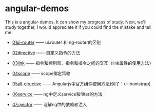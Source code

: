 # angular-demos
This is a angular-demos, It can show my progress of study. Next, we'll study together, I would appreciate it if you could find the mistake and tell me.

- [01ui-router](https://github.com/flyingpig2016/angular-demos/tree/master/01ui-router) —— ui.router 和 ng-router的区别

- [02directive](https://github.com/flyingpig2016/angular-demos/tree/master/02directive) —— 自定义指令的方法

- [03link](https://github.com/flyingpig2016/angular-demos/tree/master/03link) —— 指令和控制器、指令和指令之间的交互（link属性的使用方法）

- [04scope](https://github.com/flyingpig2016/angular-demos/tree/master/04scope) —— scope绑定策略

- [05all-directive](https://github.com/flyingpig2016/angular-demos/tree/master/05all-directive) —— Angularjs中官方组件使用方法(例子：ui-bootstrap)

- [06service](https://github.com/flyingpig2016/angular-demos/tree/master/06service) —— ng中定义service和filter的方法

- [07injector](https://github.com/flyingpig2016/angular-demos/tree/master/07injector) —— 理解ng中的依赖和注入



